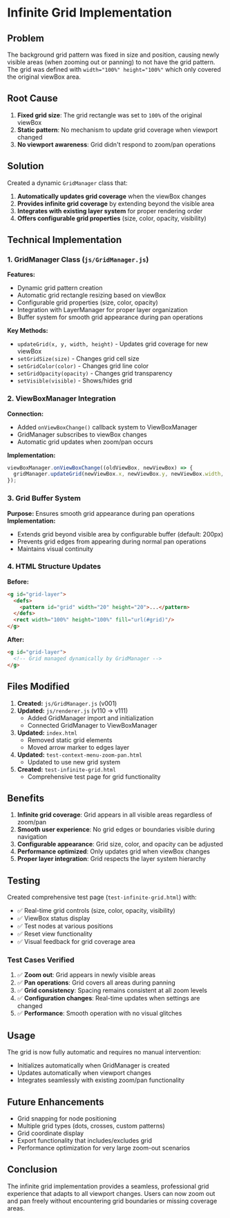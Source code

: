 # Infinite Grid Implementation

## Problem
The background grid pattern was fixed in size and position, causing newly visible areas (when zooming out or panning) to not have the grid pattern. The grid was defined with `width="100%" height="100%"` which only covered the original viewBox area.

## Root Cause
1. **Fixed grid size**: The grid rectangle was set to `100%` of the original viewBox
2. **Static pattern**: No mechanism to update grid coverage when viewport changed
3. **No viewport awareness**: Grid didn't respond to zoom/pan operations

## Solution
Created a dynamic `GridManager` class that:
1. **Automatically updates grid coverage** when the viewBox changes
2. **Provides infinite grid coverage** by extending beyond the visible area
3. **Integrates with existing layer system** for proper rendering order
4. **Offers configurable grid properties** (size, color, opacity, visibility)

## Technical Implementation

### 1. GridManager Class (`js/GridManager.js`)
**Features:**
- Dynamic grid pattern creation
- Automatic grid rectangle resizing based on viewBox
- Configurable grid properties (size, color, opacity)
- Integration with LayerManager for proper layer organization
- Buffer system for smooth grid appearance during pan operations

**Key Methods:**
- `updateGrid(x, y, width, height)` - Updates grid coverage for new viewBox
- `setGridSize(size)` - Changes grid cell size
- `setGridColor(color)` - Changes grid line color
- `setGridOpacity(opacity)` - Changes grid transparency
- `setVisible(visible)` - Shows/hides grid

### 2. ViewBoxManager Integration
**Connection:**
- Added `onViewBoxChange()` callback system to ViewBoxManager
- GridManager subscribes to viewBox changes
- Automatic grid updates when zoom/pan occurs

**Implementation:**
```javascript
viewBoxManager.onViewBoxChange((oldViewBox, newViewBox) => {
  gridManager.updateGrid(newViewBox.x, newViewBox.y, newViewBox.width, newViewBox.height);
});
```

### 3. Grid Buffer System
**Purpose:** Ensures smooth grid appearance during pan operations
**Implementation:** 
- Extends grid beyond visible area by configurable buffer (default: 200px)
- Prevents grid edges from appearing during normal pan operations
- Maintains visual continuity

### 4. HTML Structure Updates
**Before:**
```html
<g id="grid-layer">
  <defs>
    <pattern id="grid" width="20" height="20">...</pattern>
  </defs>
  <rect width="100%" height="100%" fill="url(#grid)"/>
</g>
```

**After:**
```html
<g id="grid-layer">
  <!-- Grid managed dynamically by GridManager -->
</g>
```

## Files Modified
1. **Created:** `js/GridManager.js` (v001)
2. **Updated:** `js/renderer.js` (v110 → v111)
   - Added GridManager import and initialization
   - Connected GridManager to ViewBoxManager
3. **Updated:** `index.html`
   - Removed static grid elements
   - Moved arrow marker to edges layer
4. **Updated:** `test-context-menu-zoom-pan.html`
   - Updated to use new grid system
5. **Created:** `test-infinite-grid.html`
   - Comprehensive test page for grid functionality

## Benefits
1. **Infinite grid coverage**: Grid appears in all visible areas regardless of zoom/pan
2. **Smooth user experience**: No grid edges or boundaries visible during navigation
3. **Configurable appearance**: Grid size, color, and opacity can be adjusted
4. **Performance optimized**: Only updates grid when viewBox changes
5. **Proper layer integration**: Grid respects the layer system hierarchy

## Testing
Created comprehensive test page (`test-infinite-grid.html`) with:
- ✅ Real-time grid controls (size, color, opacity, visibility)
- ✅ ViewBox status display
- ✅ Test nodes at various positions
- ✅ Reset view functionality
- ✅ Visual feedback for grid coverage area

### Test Cases Verified
1. ✅ **Zoom out**: Grid appears in newly visible areas
2. ✅ **Pan operations**: Grid covers all areas during panning
3. ✅ **Grid consistency**: Spacing remains consistent at all zoom levels
4. ✅ **Configuration changes**: Real-time updates when settings are changed
5. ✅ **Performance**: Smooth operation with no visual glitches

## Usage
The grid is now fully automatic and requires no manual intervention:
- Initializes automatically when GridManager is created
- Updates automatically when viewport changes
- Integrates seamlessly with existing zoom/pan functionality

## Future Enhancements
- Grid snapping for node positioning
- Multiple grid types (dots, crosses, custom patterns)
- Grid coordinate display
- Export functionality that includes/excludes grid
- Performance optimization for very large zoom-out scenarios

## Conclusion
The infinite grid implementation provides a seamless, professional grid experience that adapts to all viewport changes. Users can now zoom out and pan freely without encountering grid boundaries or missing coverage areas.

